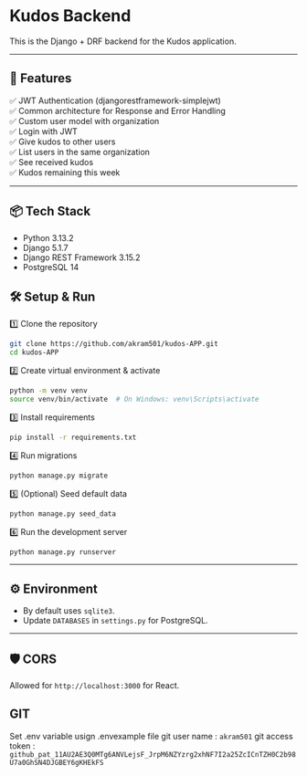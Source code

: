 # Kudos Backend

This is the Django + DRF backend for the Kudos application.

---

## 🚀 Features

✅ JWT Authentication (djangorestframework-simplejwt)  
✅ Common architecture for Response and Error Handling  
✅ Custom user model with organization  
✅ Login with JWT  
✅ Give kudos to other users  
✅ List users in the same organization  
✅ See received kudos  
✅ Kudos remaining this week

---

## 📦 Tech Stack

- Python 3.13.2
- Django 5.1.7
- Django REST Framework 3.15.2
- PostgreSQL 14

## 🛠️ Setup & Run

1️⃣ Clone the repository
```bash
git clone https://github.com/akram501/kudos-APP.git
cd kudos-APP
```

2️⃣ Create virtual environment & activate
```bash
python -m venv venv
source venv/bin/activate  # On Windows: venv\Scripts\activate
```

3️⃣ Install requirements
```bash
pip install -r requirements.txt
```

4️⃣ Run migrations
```bash
python manage.py migrate
```

5️⃣ (Optional) Seed default data
```bash
python manage.py seed_data
```

6️⃣ Run the development server
```bash
python manage.py runserver
```

---

## ⚙️ Environment

- By default uses `sqlite3`.  
- Update `DATABASES` in `settings.py` for PostgreSQL.

---

## 🛡️ CORS

Allowed for `http://localhost:3000` for React.

## GIT

Set .env variable usign .envexample file
git user name : `akram501`
git access token : `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`